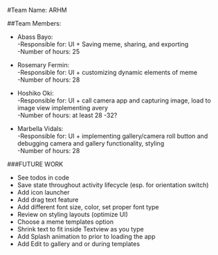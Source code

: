 

#Team Name: ARHM

##Team Members:

* Abass Bayo:  
  -Responsible for: UI + Saving meme, sharing, and exporting  
  -Number of hours: 25

* Rosemary Fermin:  
  -Responsible for: UI + customizing dynamic elements of meme   
  -Number of hours: 28 

* Hoshiko Oki:  
  -Responsible for: UI + call camera app and capturing image, load to image view implementing avery   
  -Number of hours: at least 28 -32?

* Marbella Vidals:    
  -Responsible for: UI + implementing gallery/camera roll button and debugging camera and gallery functionality, styling   
  -Number of hours: 28

###FUTURE WORK

- See todos in code
- Save state throughout activity lifecycle (esp. for orientation switch)
- Add icon launcher
- Add drag text feature
- Add different font size, color, set proper font type
- Review on styling layouts (optimize UI)
- Choose a meme templates option
- Shrink text to fit inside Textview as you type   
- Add Splash animation to prior to loading the app
- Add Edit to gallery and or during templates


